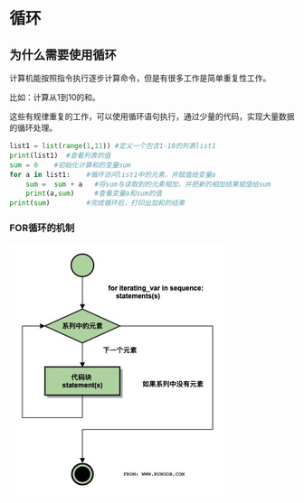 # 循环

## 为什么需要使用循环

计算机能按照指令执行逐步计算命令，但是有很多工作是简单重复性工作。

比如：计算从1到10的和。

这些有规律重复的工作，可以使用循环语句执行，通过少量的代码，实现大量数据的循环处理。

```python
list1 = list(range(1,11)) #定义一个包含1-10的列表list1
print(list1)  #查看列表的值
sum = 0    #初始化计算和的变量sum
for a in list1:    #循环访问list1中的元素，并赋值给变量a
    sum =  sum + a   #将sum与读取到的元素相加，并把新的相加结果赋值给sum
    print(a,sum)     #查看变量a和sum的值
print(sum)         #完成循环后，打印出加和的结果
```

### FOR循环的机制

![](../../.gitbook/assets/image%20%286%29.png)





